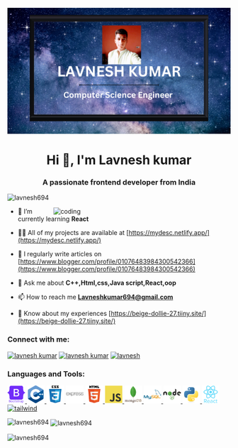 ![logo](https://github.com/lavnesh694/lavnesh694/blob/main/LAVNESH%20KUMAR.png)
<h1 align="center">Hi 👋, I'm Lavnesh kumar</h1>
<h3 align="center">A passionate frontend developer from India</h3>



<p align="left"> <img src="https://komarev.com/ghpvc/?username=lavnesh694&label=Profile%20views&color=0e75b6&style=flat" alt="lavnesh694" /> </p>
<img align="right" width="400" alt="coding" src="https://camo.githubusercontent.com/19db51af5f90f1b152bc0b9078f5fe97053955be5074f03f17019c70345bdcdb/68747470733a2f2f6d69726f2e6d656469756d2e636f6d2f6d61782f313336302f302a37513379765349765f7430696f4a2d5a2e676966">

- 🌱 I’m currently learning **React**

- 👨‍💻 All of my projects are available at [https://mydesc.netlify.app/](https://mydesc.netlify.app/)

- 📝 I regularly write articles on [https://www.blogger.com/profile/01076483984300542366](https://www.blogger.com/profile/01076483984300542366)

- 💬 Ask me about **C++,Html,css,Java script,React,oop**

- 📫 How to reach me **Lavneshkumar694@gmail.com**

- 📄 Know about my experiences [https://beige-dollie-27.tiiny.site/](https://beige-dollie-27.tiiny.site/)

<h3 align="left">Connect with me:</h3>
<p align="left">
<a href="https://linkedin.com/in/lavnesh kumar" target="blank"><img align="center" src="https://raw.githubusercontent.com/rahuldkjain/github-profile-readme-generator/master/src/images/icons/Social/linked-in-alt.svg" alt="lavnesh kumar" height="30" width="40" /></a>
<a href="https://www.hackerrank.com/lavnesh kumar" target="blank"><img align="center" src="https://raw.githubusercontent.com/rahuldkjain/github-profile-readme-generator/master/src/images/icons/Social/hackerrank.svg" alt="lavnesh kumar" height="30" width="40" /></a>
<a href="https://www.leetcode.com/lavnesh" target="blank"><img align="center" src="https://raw.githubusercontent.com/rahuldkjain/github-profile-readme-generator/master/src/images/icons/Social/leet-code.svg" alt="lavnesh" height="30" width="40" /></a>
</p>

<h3 align="left">Languages and Tools:</h3>
<p align="left"> <a href="https://getbootstrap.com" target="_blank" rel="noreferrer"> <img src="https://raw.githubusercontent.com/devicons/devicon/master/icons/bootstrap/bootstrap-plain-wordmark.svg" alt="bootstrap" width="40" height="40"/> </a> <a href="https://www.w3schools.com/cpp/" target="_blank" rel="noreferrer"> <img src="https://raw.githubusercontent.com/devicons/devicon/master/icons/cplusplus/cplusplus-original.svg" alt="cplusplus" width="40" height="40"/> </a> <a href="https://www.w3schools.com/css/" target="_blank" rel="noreferrer"> <img src="https://raw.githubusercontent.com/devicons/devicon/master/icons/css3/css3-original-wordmark.svg" alt="css3" width="40" height="40"/> </a> <a href="https://expressjs.com" target="_blank" rel="noreferrer"> <img src="https://raw.githubusercontent.com/devicons/devicon/master/icons/express/express-original-wordmark.svg" alt="express" width="40" height="40"/> </a> <a href="https://www.w3.org/html/" target="_blank" rel="noreferrer"> <img src="https://raw.githubusercontent.com/devicons/devicon/master/icons/html5/html5-original-wordmark.svg" alt="html5" width="40" height="40"/> </a> <a href="https://developer.mozilla.org/en-US/docs/Web/JavaScript" target="_blank" rel="noreferrer"> <img src="https://raw.githubusercontent.com/devicons/devicon/master/icons/javascript/javascript-original.svg" alt="javascript" width="40" height="40"/> </a> <a href="https://www.mongodb.com/" target="_blank" rel="noreferrer"> <img src="https://raw.githubusercontent.com/devicons/devicon/master/icons/mongodb/mongodb-original-wordmark.svg" alt="mongodb" width="40" height="40"/> </a> <a href="https://www.mysql.com/" target="_blank" rel="noreferrer"> <img src="https://raw.githubusercontent.com/devicons/devicon/master/icons/mysql/mysql-original-wordmark.svg" alt="mysql" width="40" height="40"/> </a> <a href="https://nodejs.org" target="_blank" rel="noreferrer"> <img src="https://raw.githubusercontent.com/devicons/devicon/master/icons/nodejs/nodejs-original-wordmark.svg" alt="nodejs" width="40" height="40"/> </a> <a href="https://www.python.org" target="_blank" rel="noreferrer"> <img src="https://raw.githubusercontent.com/devicons/devicon/master/icons/python/python-original.svg" alt="python" width="40" height="40"/> </a> <a href="https://reactjs.org/" target="_blank" rel="noreferrer"> <img src="https://raw.githubusercontent.com/devicons/devicon/master/icons/react/react-original-wordmark.svg" alt="react" width="40" height="40"/> </a> <a href="https://tailwindcss.com/" target="_blank" rel="noreferrer"> <img src="https://www.vectorlogo.zone/logos/tailwindcss/tailwindcss-icon.svg" alt="tailwind" width="40" height="40"/> </a> </p>

<p><img align="left" src="https://github-readme-stats.vercel.app/api/top-langs?username=lavnesh694&show_icons=true&locale=en&layout=compact" alt="lavnesh694" /></p>

<p>&nbsp;<img align="center" src="https://github-readme-stats.vercel.app/api?username=lavnesh694&show_icons=true&locale=en" alt="lavnesh694" /></p>

<p><img align="center" src="https://github-readme-streak-stats.herokuapp.com/?user=lavnesh694&" alt="lavnesh694" /></p>
